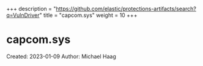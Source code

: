 +++
description = "https://github.com/elastic/protections-artifacts/search?q=VulnDriver"
title = "capcom.sys"
weight = 10
+++

# capcom.sys

Created: 2023-01-09
Author: Michael Haag


